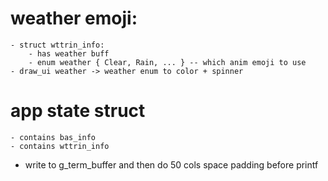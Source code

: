 
# weather emoji:
    - struct wttrin_info:
        - has weather buff
        - enum weather { Clear, Rain, ... } -- which anim emoji to use
    - draw_ui weather -> weather enum to color + spinner

# app state struct
    - contains bas_info
    - contains wttrin_info

- write to g_term_buffer and then do 50 cols space padding before printf

